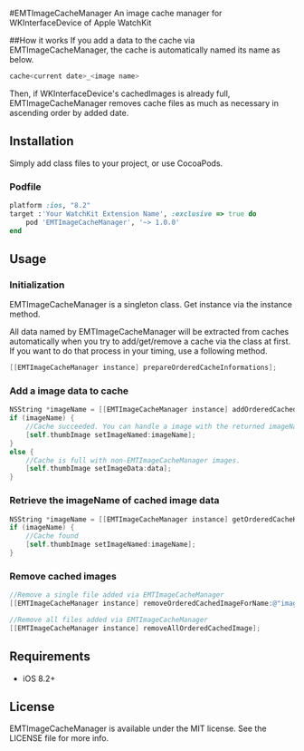 #EMTImageCacheManager
An image cache manager for WKInterfaceDevice of Apple WatchKit

##How it works
If you add a data to the cache via EMTImageCacheManager, the cache is automatically named its name as below.
```objective-c
cache<current date>_<image name>
```
Then, if WKInterfaceDevice's cachedImages is already full, EMTImageCacheManager removes cache files as much as necessary in ascending order by added date.


## Installation

Simply add class files to your project, or use CocoaPods.

### Podfile

```ruby
platform :ios, "8.2"
target :'Your WatchKit Extension Name', :exclusive => true do
    pod 'EMTImageCacheManager', '~> 1.0.0'
end
```

## Usage

### Initialization

EMTImageCacheManager is a singleton class. Get instance via the instance method.

All data named by EMTImageCacheManager will be extracted from caches automatically when you try to add/get/remove a cache via the class at first.
If you want to do that process in your timing, use a following method.

```objective-c
[[EMTImageCacheManager instance] prepareOrderedCacheInformations];
```

### Add a image data to cache

```objective-c
NSString *imageName = [[EMTImageCacheManager instance] addOrderedCachedImageWithData:data name:@"image01"];
if (imageName) {
    //Cache succeeded. You can handle a image with the returned imageName.
    [self.thumbImage setImageNamed:imageName];
}
else {
    //Cache is full with non-EMTImageCacheManager images.
    [self.thumbImage setImageData:data];
}
```

### Retrieve the imageName of cached image data

```objective-c
NSString *imageName = [[EMTImageCacheManager instance] getOrderedCacheKeyForName:@"image01"];
if (imageName) {
    //Cache found
    [self.thumbImage setImageNamed:imageName];
}
```

### Remove cached images

```objective-c
//Remove a single file added via EMTImageCacheManager
[[EMTImageCacheManager instance] removeOrderedCachedImageForName:@"image01"];

//Remove all files added via EMTImageCacheManager
[[EMTImageCacheManager instance] removeAllOrderedCachedImage];
```

## Requirements
- iOS 8.2+

## License
EMTImageCacheManager is available under the MIT license. See the LICENSE file for more info.
